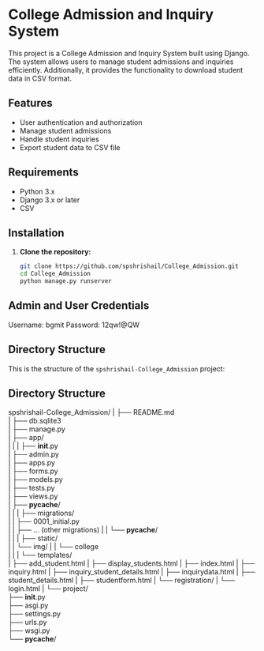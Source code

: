 # College Admission and Inquiry System

This project is a College Admission and Inquiry System built using Django. The system allows users to manage student admissions and inquiries efficiently. Additionally, it provides the functionality to download student data in CSV format.

## Features

- User authentication and authorization
- Manage student admissions
- Handle student inquiries
- Export student data to CSV file

## Requirements

- Python 3.x
- Django 3.x or later
- CSV

## Installation

1. **Clone the repository:**

   ```sh
   git clone https://github.com/spshrishail/College_Admission.git   
   cd College_Admission
   python manage.py runserver
## Admin and User Credentials
Username: bgmit
Password: 12qw!@QW

## Directory Structure

This is the structure of the `spshrishail-College_Admission` project:
## Directory Structure

spshrishail-College_Admission/
|
├── README.md                    
|
├── db.sqlite3                  
|
├── manage.py                   
|
├── app/                        
|   |
|   ├── __init__.py            
|   ├── admin.py               
|   ├── apps.py                
|   ├── forms.py               
|   ├── models.py              
|   ├── tests.py               
|   ├── views.py               
|   ├── __pycache__/           
|   |
|   ├── migrations/            
|   |   ├── 0001_initial.py    
|   |   ├── ... (other migrations)
|   |   └── __pycache__/       
|   |
|   ├── static/                
|   |   └── img/
|   |       └── college        
|   |
|   └── templates/             
|       ├── add_student.html
|       ├── display_students.html
|       ├── index.html
|       ├── inquiry.html
|       ├── inquiry_student_details.html
|       ├── inquirydata.html
|       ├── student_details.html
|       ├── studentform.html
|       └── registration/
|           └── login.html
|
└── project/                    
    ├── __init__.py            
    ├── asgi.py                
    ├── settings.py            
    ├── urls.py                
    ├── wsgi.py                
    └── __pycache__/           

